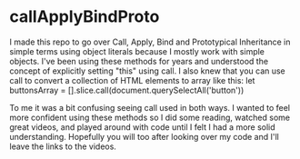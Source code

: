 # callApplyBindProto

I made this repo to go over Call, Apply, Bind and Prototypical Inheritance in simple terms using object literals because I mostly work with simple objects. I've been using these methods for years and understood the concept of explicitly setting "this" using call.  I also knew that you can use call to convert a collection of HTML elements to array like this:
let buttonsArray = [].slice.call(document.querySelectAll('button'))

To me it was a bit confusing seeing call used in both ways. I wanted to feel more confident using these methods so I did some reading, watched some great videos, and played around with code until I felt I had a more solid understanding.  Hopefully you will too after looking over my code and I'll leave the links to the videos.

